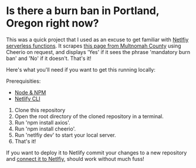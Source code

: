 # Is there a burn ban in Portland, Oregon right now?

This was a quick project that I used as an excuse to get familiar with [Netlfiy serverless functions](https://www.netlify.com/products/functions/). It scrapes [this page from Multnomah County](https://www.multco.us/health/staying-healthy/wood-burning-restrictions)  using Cheerio on request, and displays 'Yes' if it sees the phrase 'mandatory burn ban' and 'No' if it doesn't. That's it!  

Here's what you'll need if you want to get this running locally:

Prerequisities:
- [Node & NPM](https://docs.npmjs.com/downloading-and-installing-node-js-and-npm)
- [Netlify CLI](https://docs.netlify.com/cli/get-started/)

1. Clone this repository
2. Open the root directory of the cloned repository in a terminal.
3. Run 'npm install axios'.
4. Run 'npm install cheerio'.
5. Run 'netlfiy dev' to start your local server.
6. That's it!  

If you want to deploy it to Netlify commit your changes to a new repository and [connect it to Netlfiy](https://docs.netlify.com/configure-builds/repo-permissions-linking/), should work without much fuss!